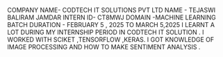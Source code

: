 COMPANY NAME- CODTECH IT SOLUTIONS PVT LTD
NAME - TEJASWI BALIRAM JAMDAR
INTERN ID- CT8MWJ
DOMAIN -MACHINE LEARNING
BATCH DURATION - FEBRUARY 5 , 2025 TO MARCH 5,2025
I LEARNT A LOT DURING MY INTERNSHIP PERIOD IN CODTECH IT SOLUTION . I WORKED WITH SCIKET ,TENSORFLOW ,KERAS. I GOT KNOWLEDGE OF IMAGE PROCESSING AND HOW TO MAKE SENTIMENT ANALYSIS .
